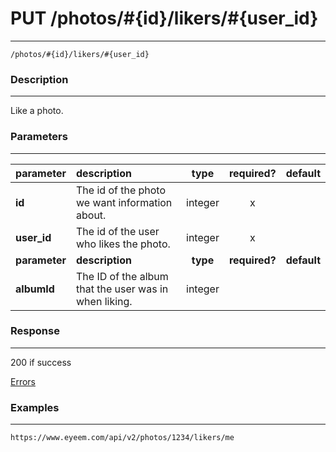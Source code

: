 # PUT /photos/#{id}/likers/#{user_id} 
***
`/photos/#{id}/likers/#{user_id}`

### Description
***
Like a photo.

### Parameters
***

|parameter| description| type |required? |default|
|:---------|:--------------|:----------:|:------------:|:------------:|
|**id**|The id of the photo we want information about.|integer|x||
|**user_id**|The id of the user who likes the photo.|integer|x||
|**parameter**| **description**| **type** |**required?** |**default**|
|**albumId**|The ID of the album that the user was in when liking.|integer|||



### Response
***

200 if success


[Errors](https://github.com/eyeem/API/blob/master/resources/errors.md)

### Examples
***

`https://www.eyeem.com/api/v2/photos/1234/likers/me`

